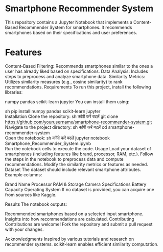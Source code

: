 # Smartphone Recommender System
This repository contains a Jupyter Notebook that implements a Content-Based Recommender System for smartphones. It recommends smartphones based on their specifications and user preferences.

# Features
Content-Based Filtering: Recommends smartphones similar to the ones a user has already liked based on specifications.
Data Analysis: Includes steps to preprocess and analyze smartphone data.
Similarity Metrics: Utilizes similarity measures (e.g., cosine similarity) to rank recommendations.
Requirements
To run this project, install the following libraries:

numpy
pandas
scikit-learn
jupyter
You can install them using:

sh
pip install numpy pandas scikit-learn jupyter  
Installation
Clone the repository:
sh
कॉपी करें
बदलें
git clone https://github.com/yourusername/smartphone-recommender-system.git  
Navigate to the project directory:
sh
कॉपी करें
बदलें
cd smartphone-recommender-system  
Open the notebook:
sh
कॉपी करें
बदलें
jupyter notebook Smartphone_Recommender_System.ipynb  
Run the notebook cells to execute the code.
Usage
Load your dataset of smartphones (including features like brand, processor, RAM, etc.).
Follow the steps in the notebook to preprocess data and compute recommendations.
Modify the similarity metrics or features as needed.
Dataset
The dataset should include relevant smartphone attributes. Example columns:

Brand Name
Processor
RAM & Storage
Camera Specifications
Battery Capacity
Operating System
If no dataset is provided, you can acquire one from sources like Kaggle.

Results
The notebook outputs:

Recommended smartphones based on a selected input smartphone.
Insights into how recommendations are calculated.
Contributing
Contributions are welcome! Fork the repository and submit a pull request with your changes.

Acknowledgments
Inspired by various tutorials and research on recommender systems.
scikit-learn enables efficient similarity computation.
